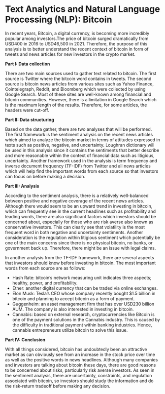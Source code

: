# Text Analytics and Natural Language Processing (NLP): Bitcoin

In recent years, Bitcoin, a digital currency, is becoming more incredibly popular among investors.The price of bitcoin surged dramatically from USD400 in 2016 to USD46,500 in 2021. Therefore, the purpose of this analysis is to better understand the recent context of bitcoin in form of tweets and news articles for new investors in the crypto market.

**Part I: Data collection**

There are two main sources used to gather text related to bitcoin. The first source is Twitter where the bitcoin word contains in tweets. The second source is bitcoin news articles from various sites such as Yahoo Finance, Cointelegraph, Reddit, and Bloomberg which were collected by using Google Search. Most of these sites are well-known among financial and bitcoin communities. However, there is a limitation in Google Search which is the maximum length of the results. Therefore, for some articles, the headers were cut-off.

**Part II: Data structuring**

Based on the data gather, there are two analyses that will be performed. The first framework is the sentiment analysis on the recent news articles which aimed to analyze the bitcoin market in terms of attitudes expressed in texts such as positive, negative, and uncertainty. Loughran dictionary will be used in this analysis since it contains the sentiments that better describe and more reasonable within the context of financial data such as litigious, uncertainty. Another framework used in the analysis is term frequency and inverse document frequency (TF-IDF) from Twitter and all news articles which will help find the important words from each source so that investors can focus on before making a decision.

**Part III: Analysis**

According to the sentiment analysis, there is a relatively well-balanced between positive and negative coverage of the recent news articles. Although there would seem to be an upward trend in investing in bitcoin, which can frequently see in the current headlines such as profitability and leading words, there are also significant factors which investors should be concerned about, especially for those who are risk averse also known as conservative investors. This can clearly see that volatility is the most frequent word in both negative and uncertainty sentiments. Another consideration is the regulation within litigious sentiment which potentially be one of the main concerns since there is no physical bitcoin, no banks, or government back up. Therefore, there might be an issue with legal claims.

In another analysis from the TF-IDF framework, there are several aspects that investors should know before investing in bitcoin. The most important words from each source are as follows:

-	Hash Rate: bitcoin’s network measuring unit indicates three aspects; healthy, power, and profitability. 
-	Ether: another digital currency that can be traded via online exchanges.
-	Elon Musk: Tesla’s CEO whose company recently bought $1.5 billion in bitcoin and planning to accept bitcoin as a form of payment. 
-	Guggenheim: an asset management firm that has over USD230 billion AUM. The company is also interested in investing in bitcoin.
-	Cannabis: based on external research, cryptocurrencies like Bitcoin is one of the payment solutions in the Cannabis industry. This is caused by the difficulty in traditional payment within banking industries. Hence, cannabis entrepreneurs utilize bitcoin to solve this issue.

**Part IV: Conclusion**

With all things considered, bitcoin has undoubtedly been an attractive market as can obviously see from an increase in the stock price over time as well as the positive words in news headlines. Although many companies and investors are talking about bitcoin these days, there are good reasons to be concerned about risks, particularly risk averse investors. As seen in the sentiment analysis, there are uncertainty, constraints, and regulation associated with bitcoin, so investors should study the information and do the risk-return tradeoff before making any decision.

